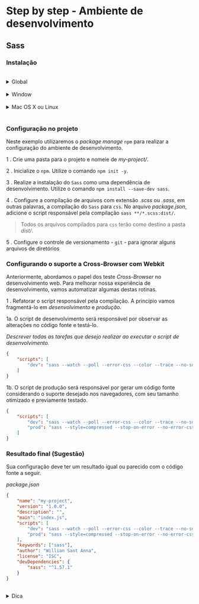# Step by step - Ambiente de desenvolvimento

## Sass

### Instalação

<br>

<details>

<summary>Global</summary>

#### npm

```cmd
npm install -g sass
```

> Necessita de um ambiente *Nodejs*.

</details>

<br>

<details>

<summary>Window</summary>

#### Chocolatey

```cmd
choco install sass
```

> Necessita do package manager [*Chocolatey*](https://chocolatey.org/).

</details>

<br>

<details>

<summary>Mac OS X ou Linux</summary>

#### Homebrew

```cmd
brew install sass/sass/sass
```

> Necessita do package manager [*Homebrew*](https://brew.sh/index_pt-br).

</details>

<br>

### Configuração no projeto

Neste exemplo utilizaremos o *package manage* `npm` para realizar a configuração do ambiente de desenvolvimento.

1 . Crie uma pasta para o projeto e nomeie de *my-project/*.

2 . Inicialize o `npm`. Utilize o comando `npm init -y`.

3 . Realize a instalação do `Sass` como uma dependência de desenvolvimento. Utilize o comando `npm install --save-dev sass`.

4 . Configure a compilação de arquivos com extensão *.scss* ou *.sass*, em outras palavras, a compilação do `Sass` para `css`. No arquivo *package.json*, adicione o script responsável pela compilação `sass **/*.scss:dist/`.

> Todos os arquivos compilados para `css` terão como destino a pasta *dist/*.

5 . Configure o controle de versionamento - `git` - para ignorar alguns arquivos de diretórios 

### Configurando o suporte a Cross-Browser com Webkit

Anteriormente, abordamos o papel dos teste *Cross-Browser* no desenvolvimento web. Para melhorar nossa experiência de desenvolvimento, vamos automatizar algumas destas rotinas. 

1 . Refatorar o script responsável pela compilação. A princípio vamos fragmentá-lo em *desenvolvimento* e *produção*.

1a. O script de desenvolvimento será responsável por observar as alterações no código fonte e testá-lo. 

*Descrever todas as tarefas que desejo realizar ao executar o script de desenvolvimento.*

```json
{
    "scripts": [
        "dev": "sass --watch --poll --error-css --color --trace --no-source-map **/*.scss : dist/"
    ]
}
```

1b. O script de produção será responsável por gerar um código fonte considerando o suporte desejado nos navegadores, com seu tamanho otimizado e previamente testado.

```json
{
    "scripts": [
        "dev": "sass --watch --poll --error-css --color --trace --no-source-map **/*.scss : dist/",
        "prod": "sass --style=compressed --stop-on-error --no-error-css **/*.scss : dist/"
    ]
}
```

### Resultado final (Sugestão)

Sua configuração deve ter um resultado igual ou parecido com o código fonte a seguir.

*package.json*

```json
{
    "name": "my-project",
    "version": "1.0.0",
    "description": "",
    "main": "index.js",
    "scripts": [
        "dev": "sass --watch --poll --error-css --color --trace --no-source-map **/*.scss : dist/",
        "prod": "sass --style=compressed --stop-on-error --no-error-css **/*.scss : dist/"
    ],
    "keywords": ["sass"],
    "author": "Willian Sant Anna",
    "license": "ISC",
    "devDependencies": {
        "sass": "^1.57.1"
    }
}
```

<br>

<details>

<summary>Dica</summary>

#### Documentação das propriedades de configuração do `Sass` com Dart

Link: https://sass-lang.com/documentation/cli/dart-sass

</details>


